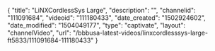 {
    "title": "LiNXCordlessSys Large",
    "description": "",
    "channelid": "111091684",
    "videoid": "111180433",
    "date_created": "1502924602",
    "date_modified": "1504049177",
    "type": "captivate",
    "layout": "channelVideo",
    "url": "\/bbbusa-latest-videos\/linxcordlesssys-large-ft5833\/111091684-111180433"
}